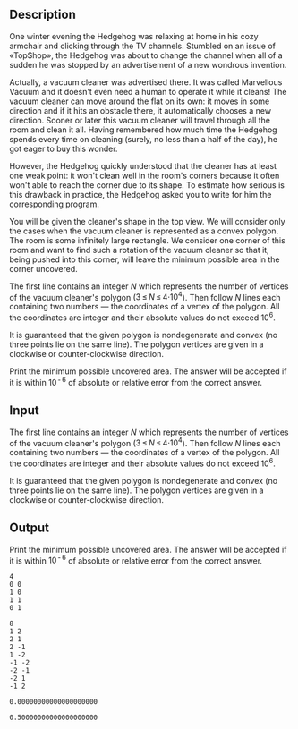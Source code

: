 ## Description

<div><p>One winter evening the Hedgehog was relaxing at home in his cozy armchair and clicking through the TV channels. Stumbled on an issue of «TopShop», the Hedgehog was about to change the channel when all of a sudden he was stopped by an advertisement of a new wondrous invention.</p><p>Actually, a vacuum cleaner was advertised there. It was called Marvellous Vacuum and it doesn't even need a human to operate it while it cleans! The vacuum cleaner can move around the flat on its own: it moves in some direction and if it hits an obstacle there, it automatically chooses a new direction. Sooner or later this vacuum cleaner will travel through all the room and clean it all. Having remembered how much time the Hedgehog spends every time on cleaning (surely, no less than a half of the day), he got eager to buy this wonder.</p><p>However, the Hedgehog quickly understood that the cleaner has at least one weak point: it won't clean well in the room's corners because it often won't able to reach the corner due to its shape. To estimate how serious is this drawback in practice, the Hedgehog asked you to write for him the corresponding program.</p><p>You will be given the cleaner's shape in the top view. We will consider only the cases when the vacuum cleaner is represented as a convex polygon. The room is some infinitely large rectangle. We consider one corner of this room and want to find such a rotation of the vacuum cleaner so that it, being pushed into this corner, will leave the minimum possible area in the corner uncovered.</p></div><div class="input-specification"><p>The first line contains an integer <span class="tex-span"><i>N</i></span> which represents the number of vertices of the vacuum cleaner's polygon (<span class="tex-span">3 ≤ <i>N</i> ≤ 4·10<sup class="upper-index">4</sup></span>). Then follow <span class="tex-span"><i>N</i></span> lines each containing two numbers — the coordinates of a vertex of the polygon. All the coordinates are integer and their absolute values do not exceed <span class="tex-span">10<sup class="upper-index">6</sup></span>.</p><p>It is guaranteed that the given polygon is nondegenerate and convex (no three points lie on the same line). The polygon vertices are given in a clockwise or counter-clockwise direction.</p></div><div class="output-specification"><p>Print the minimum possible uncovered area. The answer will be accepted if it is within <span class="tex-span">10<sup class="upper-index"> - 6</sup></span> of absolute or relative error from the correct answer.</p></div>

## Input

<p>The first line contains an integer <span class="tex-span"><i>N</i></span> which represents the number of vertices of the vacuum cleaner's polygon (<span class="tex-span">3 ≤ <i>N</i> ≤ 4·10<sup class="upper-index">4</sup></span>). Then follow <span class="tex-span"><i>N</i></span> lines each containing two numbers — the coordinates of a vertex of the polygon. All the coordinates are integer and their absolute values do not exceed <span class="tex-span">10<sup class="upper-index">6</sup></span>.</p><p>It is guaranteed that the given polygon is nondegenerate and convex (no three points lie on the same line). The polygon vertices are given in a clockwise or counter-clockwise direction.</p>

## Output

<p>Print the minimum possible uncovered area. The answer will be accepted if it is within <span class="tex-span">10<sup class="upper-index"> - 6</sup></span> of absolute or relative error from the correct answer.</p>





```input1
4
0 0
1 0
1 1
0 1

```




```input2
8
1 2
2 1
2 -1
1 -2
-1 -2
-2 -1
-2 1
-1 2

```




```output1
0.00000000000000000000
```




```output2
0.50000000000000000000
```



